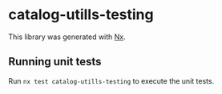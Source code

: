 # catalog-utills-testing

This library was generated with [Nx](https://nx.dev).

## Running unit tests

Run `nx test catalog-utills-testing` to execute the unit tests.
